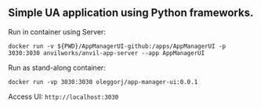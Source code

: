 
## Simple UA application using Python frameworks.


Run in container using Server:

```
docker run -v ${PWD}/AppManagerUI-github:/apps/AppManagerUI -p 3030:3030 anvilworks/anvil-app-server --app AppManagerUI
```

Run as stand-along container:

```
docker run -vp 3030:3030 oleggorj/app-manager-ui:0.0.1
```

Access UI: `http://localhost:3030`
